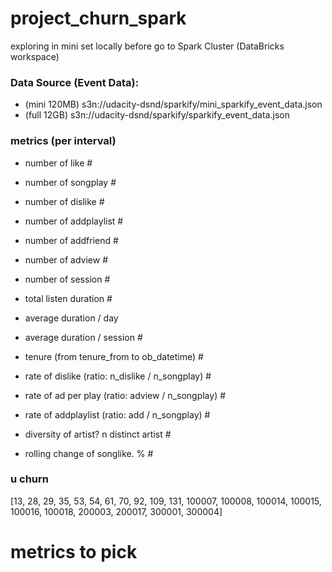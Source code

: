 # project_churn_spark
exploring in mini set locally before go to Spark Cluster (DataBricks workspace)

### Data Source (Event Data):
- (mini 120MB) s3n://udacity-dsnd/sparkify/mini_sparkify_event_data.json
- (full 12GB) s3n://udacity-dsnd/sparkify/sparkify_event_data.json


### metrics (per interval)
- number of like #
- number of songplay # 
- number of dislike #
- number of addplaylist #
- number of addfriend # 
- number of adview #
- number of session #
- total listen duration #
- average duration / day
- average duration / session #
- tenure (from tenure_from to ob_datetime) #

- rate of dislike (ratio: n_dislike / n_songplay) #
- rate of ad per play (ratio: adview / n_songplay) #
- rate of addplaylist (ratio: add / n_songplay) #
- diversity of artist? n distinct artist # 
- rolling change of songlike. % #




### u churn

[13,
 28,
 29,
 35,
 53,
 54,
 61,
 70,
 92,
 109,
 131,
 100007,
 100008,
 100014,
 100015,
 100016,
 100018,
 200003,
 200017,
 300001,
 300004]

# metrics to pick

